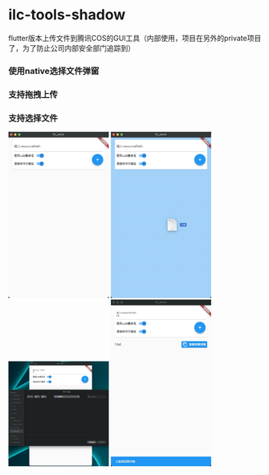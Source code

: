 # ilc-tools-shadow
flutter版本上传文件到腾讯COS的GUI工具（内部使用，项目在另外的private项目了，为了防止公司内部安全部门追踪到）

### 使用native选择文件弹窗
### 支持拖拽上传
### 支持选择文件

<img width="200px" src="20220228114923.jpg" />
<img width="200px" src="20220228114948.jpg" />
<img width="200px" src="20220228115055.jpg" />
<img width="200px" src="20220228115112.jpg" />
